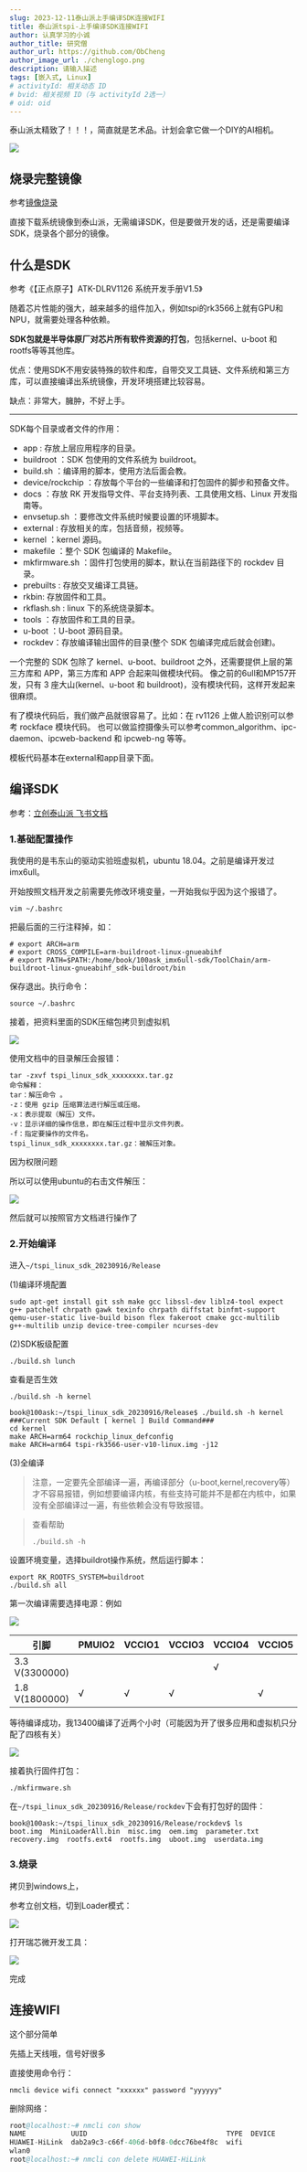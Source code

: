 ```yaml
---
slug: 2023-12-11泰山派上手编译SDK连接WIFI
title: 泰山派tspi-上手编译SDK连接WIFI
author: 认真学习的小诚
author_title: 研究僧
author_url: https://github.com/ObCheng
author_image_url: ./chenglogo.png
description: 请输入描述
tags: [嵌入式, Linux]
# activityId: 相关动态 ID
# bvid: 相关视频 ID（与 activityId 2选一）
# oid: oid
---
```


<!-- truncate -->

泰山派太精致了！！！，简直就是艺术品。计划会拿它做一个DIY的AI相机。

![](https://chengblog-1317157518.cos.ap-shanghai.myqcloud.com/blog/tspi%E5%AE%9E%E7%89%A9%E5%9B%BE.jpg)

## 烧录完整镜像

参考[镜像烧录](https://lceda001.feishu.cn/wiki/GXdUwyGlZimkHHkpdMmcusSPnrf)

直接下载系统镜像到泰山派，无需编译SDK，但是要做开发的话，还是需要编译SDK，烧录各个部分的镜像。

## 什么是SDK

参考《【正点原子】ATK-DLRV1126 系统开发手册V1.5》

随着芯片性能的强大，越来越多的组件加入，例如tspi的rk3566上就有GPU和NPU，就需要处理各种依赖。

**SDK包就是半导体原厂对芯片所有软件资源的打包**，包括kernel、u-boot 和 rootfs等等其他库。

优点：使用SDK不用安装特殊的软件和库，自带交叉工具链、文件系统和第三方库，可以直接编译出系统镜像，开发环境搭建比较容易。

缺点：非常大，臃肿，不好上手。

---

SDK每个目录或者文件的作用：

- app : 存放上层应用程序的目录。
- buildroot ：SDK 包使用的文件系统为 buildroot。
- build.sh ：编译用的脚本，使用方法后面会教。
- device/rockchip ：存放每个平台的一些编译和打包固件的脚步和预备文件。
- docs ：存放 RK 开发指导文件、平台支持列表、工具使用文档、Linux 开发指南等。
- envsetup.sh ：要修改文件系统时候要设置的环境脚本。
- external : 存放相关的库，包括音频，视频等。
- kernel ：kernel 源码。
- makefile ：整个 SDK 包编译的 Makefile。
- mkfirmware.sh ：固件打包使用的脚本，默认在当前路径下的 rockdev 目录。
- prebuilts : 存放交叉编译工具链。
- rkbin: 存放固件和工具。
- rkflash.sh : linux 下的系统烧录脚本。
- tools ：存放固件和工具的目录。
- u-boot ：U-boot 源码目录。
- rockdev：存放编译输出固件的目录(整个 SDK 包编译完成后就会创建)。

一个完整的 SDK 包除了 kernel、u-boot、buildroot 之外，还需要提供上层的第三方库和 APP，第三方库和 APP 合起来叫做模块代码。
像之前的6ull和MP157开发，只有 3 座大山(kernel、u-boot 和 buildroot)，没有模块代码，这样开发起来很麻烦。

有了模块代码后，我们做产品就很容易了。比如：在 rv1126 上做人脸识别可以参考 rockface 模块代码。
也可以做监控摄像头可以参考common_algorithm、ipc-daemon、ipcweb-backend 和 ipcweb-ng 等等。

模板代码基本在external和app目录下面。




## 编译SDK

参考：[立创泰山派 飞书文档](https://lceda001.feishu.cn/wiki/IJtRwVu5kiylHykl3RJcQ8ANncY)

### 1.基础配置操作

我使用的是韦东山的驱动实验班虚拟机，ubuntu 18.04。之前是编译开发过imx6ull。

开始按照文档开发之前需要先修改环境变量，一开始我似乎因为这个报错了。

```shell
vim ~/.bashrc
```

把最后面的三行注释掉，如：

```shell
# export ARCH=arm
# export CROSS_COMPILE=arm-buildroot-linux-gnueabihf
# export PATH=$PATH:/home/book/100ask_imx6ull-sdk/ToolChain/arm-buildroot-linux-gnueabihf_sdk-buildroot/bin
```

保存退出。执行命令：

```
source ~/.bashrc
```



接着，把资料里面的SDK压缩包拷贝到虚拟机

![](https://chengblog-1317157518.cos.ap-shanghai.myqcloud.com/blog/%E7%B3%BB%E7%BB%9FSDK%E8%B5%84%E6%96%99%E6%89%80%E5%9C%A8%E4%BD%8D%E7%BD%AE.png)

使用文档中的目录解压会报错：

```shell
tar -zxvf tspi_linux_sdk_xxxxxxxx.tar.gz
命令解释：
tar：解压命令 。
-z：使用 gzip 压缩算法进行解压或压缩。
-x：表示提取（解压）文件。
-v：显示详细的操作信息，即在解压过程中显示文件列表。
-f：指定要操作的文件名。
tspi_linux_sdk_xxxxxxxx.tar.gz：被解压对象。
```

因为权限问题

所以可以使用ubuntu的右击文件解压：

![](https://chengblog-1317157518.cos.ap-shanghai.myqcloud.com/blog/ubuntu%E8%A7%A3%E5%8E%8B.png)

然后就可以按照官方文档进行操作了

### 2.开始编译

进入`~/tspi_linux_sdk_20230916/Release`

(1)编译环境配置

```shell
sudo apt-get install git ssh make gcc libssl-dev liblz4-tool expect g++ patchelf chrpath gawk texinfo chrpath diffstat binfmt-support qemu-user-static live-build bison flex fakeroot cmake gcc-multilib g++-multilib unzip device-tree-compiler ncurses-dev
```

(2)SDK板级配置

```shell
./build.sh lunch
```

查看是否生效

```shell
./build.sh -h kernel
```

```
book@100ask:~/tspi_linux_sdk_20230916/Release$ ./build.sh -h kernel
###Current SDK Default [ kernel ] Build Command###
cd kernel
make ARCH=arm64 rockchip_linux_defconfig 
make ARCH=arm64 tspi-rk3566-user-v10-linux.img -j12
```

(3)全编译

> 注意，一定要先全部编译一遍，再编译部分（u-boot,kernel,recovery等）才不容易报错，例如想要编译内核，有些支持可能并不是都在内核中，如果没有全部编译过一遍，有些依赖会没有导致报错。

> 查看帮助
>
> ```
> ./build.sh -h
> ```

设置环境变量，选择buildrot操作系统，然后运行脚本：

```shell
export RK_ROOTFS_SYSTEM=buildroot
./build.sh all
```

第一次编译需要选择电源：例如

![](https://chengblog-1317157518.cos.ap-shanghai.myqcloud.com/blog/%E7%94%B5%E6%BA%90%E9%80%89%E6%8B%A9%E7%A4%BA%E4%BE%8B.png)

| 引脚           | PMUIO2 | VCCIO1 | VCCIO3 | VCCIO4 | VCCIO5 | VCCIO6 | VCCIO7 |
| -------------- | ------ | ------ | ------ | ------ | ------ | ------ | ------ |
| 3.3 V(3300000) |        |        |        | √      |        | √      |        |
| 1.8 V(1800000) | √      | √      | √      |        | √      |        | √      |

等待编译成功，我13400编译了近两个小时（可能因为开了很多应用和虚拟机只分配了四核有关）

![](https://chengblog-1317157518.cos.ap-shanghai.myqcloud.com/blog/%E7%BC%96%E8%AF%91SDK%E6%88%90%E5%8A%9F.png)

接着执行固件打包：

```shell
./mkfirmware.sh
```

在`~/tspi_linux_sdk_20230916/Release/rockdev`下会有打包好的固件：

```shell
book@100ask:~/tspi_linux_sdk_20230916/Release/rockdev$ ls
boot.img  MiniLoaderAll.bin  misc.img  oem.img  parameter.txt  recovery.img  rootfs.ext4  rootfs.img  uboot.img  userdata.img
```

### 3.烧录

拷贝到windows上，

参考立创文档，切到Loader模式：

![](https://chengblog-1317157518.cos.ap-shanghai.myqcloud.com/blog/Loader%E6%A8%A1%E5%BC%8F.png)

打开瑞芯微开发工具：

![](https://chengblog-1317157518.cos.ap-shanghai.myqcloud.com/blog/%E4%B8%8B%E8%BD%BD%E9%95%9C%E5%83%8F.png)

完成





## 连接WIFI

这个部分简单

先插上天线哦，信号好很多

直接使用命令行：

```shell
nmcli device wifi connect "xxxxxx" password "yyyyyy"
```



删除网络：

```s
root@localhost:~# nmcli con show
NAME           UUID                                  TYPE  DEVICE
HUAWEI-HiLink  dab2a9c3-c66f-406d-b0f8-0dcc76be4f8c  wifi
wlan0
root@localhost:~# nmcli con delete HUAWEI-HiLink
```

